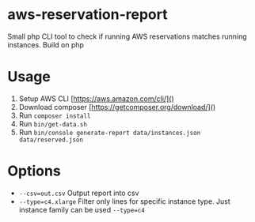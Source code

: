 # aws-reservation-report
Small php CLI tool to check if running AWS reservations matches running instances. Build on php

# Usage

1. Setup AWS CLI [https://aws.amazon.com/cli/]()
2. Download composer [https://getcomposer.org/download/]()
3. Run `composer install`
4. Run `bin/get-data.sh`
5. Run `bin/console generate-report data/instances.json data/reserved.json`

# Options

- `--csv=out.csv` Output report into csv
- `--type=c4.xlarge` Filter only lines for specific instance type. Just instance family can be used `--type=c4` 

